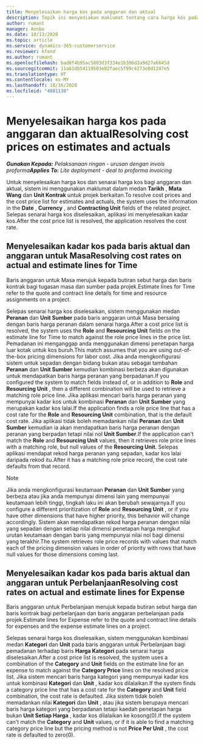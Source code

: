 ```yaml
---
title: Menyelesaikan harga kos pada anggaran dan aktual
description: Topik ini menyediakan maklumat tentang cara harga kos pada anggaran dan aktual diselesaikan.
author: rumant
manager: Annbe
ms.date: 10/13/2020
ms.topic: article
ms.service: dynamics-365-customerservice
ms.reviewer: kfend
ms.author: rumant
ms.openlocfilehash: bad8f4b95ac5803d3f334e1b306d2a9d27a6645d
ms.sourcegitcommit: 11a61db54119503e82faec5f99c4273e8d1247e5
ms.translationtype: HT
ms.contentlocale: ms-MY
ms.lasthandoff: 10/16/2020
ms.locfileid: "4081138"
---
```

# <a name="resolving-cost-prices-on-estimates-and-actuals"></a><span data-ttu-id="36de5-103">Menyelesaikan harga kos pada anggaran dan aktual</span><span class="sxs-lookup"><span data-stu-id="36de5-103">Resolving cost prices on estimates and actuals</span></span>

<span data-ttu-id="36de5-104">_**Gunakan Kepada:** Pelaksanaan ringan - urusan dengan invois proforma_</span><span class="sxs-lookup"><span data-stu-id="36de5-104">_**Applies To:** Lite deployment - deal to proforma invoicing_</span></span>

<span data-ttu-id="36de5-105">Untuk menyelesaikan harga kos dan senarai harga kos bagi anggaran dan aktual, sistem ini menggunakan maklumat dalam medan **Tarikh** , **Mata Wang** dan **Unit Kontrak** untuk projek berkaitan.</span><span class="sxs-lookup"><span data-stu-id="36de5-105">To resolve cost prices and the cost price list for estimates and actuals, the system uses the information in the **Date** , **Currency** , and **Contracting Unit** fields of the related project.</span></span> <span data-ttu-id="36de5-106">Selepas senarai harga kos diselesaikan, aplikasi ini menyelesaikan kadar kos.</span><span class="sxs-lookup"><span data-stu-id="36de5-106">After the cost price list is resolved, the application resolves the cost rate.</span></span>

## <a name="resolving-cost-rates-on-actual-and-estimate-lines-for-time"></a><span data-ttu-id="36de5-107">Menyelesaikan kadar kos pada baris aktual dan anggaran untuk Masa</span><span class="sxs-lookup"><span data-stu-id="36de5-107">Resolving cost rates on actual and estimate lines for Time</span></span>

<span data-ttu-id="36de5-108">Baris anggaran untuk Masa merujuk kepada butiran sebut harga dan baris kontrak bagi tugasan masa dan sumber pada projek.</span><span class="sxs-lookup"><span data-stu-id="36de5-108">Estimate lines for Time refer to the quote and contract line details for time and resource assignments on a project.</span></span>

<span data-ttu-id="36de5-109">Selepas senarai harga kos diselesaikan, sistem menggunakan medan **Peranan** dan **Unit Sumber** pada baris anggaran untuk Masa bersaing dengan baris harga peranan dalam senarai harga.</span><span class="sxs-lookup"><span data-stu-id="36de5-109">After a cost price list is resolved, the system uses the **Role** and **Resourcing Unit** fields on the estimate line for Time to match against the role price lines in the price list.</span></span> <span data-ttu-id="36de5-110">Pemadanan ini menganggap anda menggunakan dimensi penetapan harga luar kotak untuk kos buruh.</span><span class="sxs-lookup"><span data-stu-id="36de5-110">This match assumes that you are using out-of-the-box pricing dimensions for labor cost.</span></span> <span data-ttu-id="36de5-111">Jika anda mengkonfigurasi sistem untuk sepadan dengan bidang bukan atau sebagai tambahan **Peranan** dan **Unit Sumber** kemudian kombinasi berbeza akan digunakan untuk mendapatkan baris harga peranan yang berpadanan.</span><span class="sxs-lookup"><span data-stu-id="36de5-111">If you configured the system to match fields instead of, or in addition to **Role** and **Resourcing Unit** , then a different combination will be used to retrieve a matching role price line.</span></span> <span data-ttu-id="36de5-112">Jika aplikasi mencari baris harga peranan yang mempunyai kadar kos untuk kombinasi **Peranan** dan **Unit Sumber** yang merupakan kadar kos lalai.</span><span class="sxs-lookup"><span data-stu-id="36de5-112">If the application finds a role price line that has a cost rate for the **Role** and **Resourcing Unit** combination, that is the default cost rate.</span></span> <span data-ttu-id="36de5-113">Jika aplikasi tidak boleh memadankan nilai **Peranan** dan **Unit Sumber** kemudian ia akan mendapatkan baris harga peranan dengan peranan yang berpadan tetapi nilai nol **Unit Sumber**.</span><span class="sxs-lookup"><span data-stu-id="36de5-113">If the application can't match the **Role** and **Resourcing Unit** values, then it retrieves role price lines with a matching role, but null values of the **Resourcing Unit**.</span></span> <span data-ttu-id="36de5-114">Selepas aplikasi mendapat rekod harga peranan yang sepadan, kadar kos lalai daripada rekod itu.</span><span class="sxs-lookup"><span data-stu-id="36de5-114">After it has a matching role price record, the cost rate defaults from that record.</span></span> 

> [!NOTE]
> <span data-ttu-id="36de5-115">Jika anda mengkonfigurasi keutamaan **Peranan** dan **Unit Sumber** yang berbeza atau jika anda mempunyai dimensi lain yang mempunyai keutamaan lebih tinggi, tingkah laku ini akan berubah sewajarnya.</span><span class="sxs-lookup"><span data-stu-id="36de5-115">If you configure a different prioritization of **Role** and **Resourcing Unit** , or if you have other dimensions that have higher priority, this behavior will change accordingly.</span></span> <span data-ttu-id="36de5-116">Sistem akan mendapatkan rekod harga peranan dengan nilai yang sepadan dengan setiap nilai dimensi penetapan harga mengikut urutan keutamaan dengan baris yang mempunyai nilai nol bagi dimensi yang terakhir.</span><span class="sxs-lookup"><span data-stu-id="36de5-116">The system retrieves role price records with values that match each of the pricing dimension values in order of priority with rows that have null values for those dimensions coming last.</span></span>

## <a name="resolving-cost-rates-on-actual-and-estimate-lines-for-expense"></a><span data-ttu-id="36de5-117">Menyelesaikan kadar kos pada baris aktual dan anggaran untuk Perbelanjaan</span><span class="sxs-lookup"><span data-stu-id="36de5-117">Resolving cost rates on actual and estimate lines for Expense</span></span>

<span data-ttu-id="36de5-118">Baris anggaran untuk Perbelanjaan merujuk kepada butiran sebut harga dan baris kontrak bagi perbelanjaan dan baris anggaran perbelanjaan pada projek.</span><span class="sxs-lookup"><span data-stu-id="36de5-118">Estimate lines for Expense refer to the quote and contract line details for expenses and the expense estimate lines on a project.</span></span>

<span data-ttu-id="36de5-119">Selepas senarai harga kos diselesaikan, sistem menggunakan kombinasi medan **Kategori** dan **Unit** pada baris anggaran untuk Perbelanjaan bagi pemadanan terhadap baris **Harga Kategori** pada senarai harga diselesaikan.</span><span class="sxs-lookup"><span data-stu-id="36de5-119">After a cost price list is resolved, the system uses a combination of the **Category** and **Unit** fields on the estimate line for an expense to match against the **Category Price** lines on the resolved price list.</span></span> <span data-ttu-id="36de5-120">Jika sistem mencari baris harga kategori yang mempunyai kadar kos untuk kombinasi **Kategori** dan **Unit** , kadar kos dilalaikan.</span><span class="sxs-lookup"><span data-stu-id="36de5-120">If the system finds a category price line that has a cost rate for the **Category** and **Unit** field combination, the cost rate is defaulted.</span></span> <span data-ttu-id="36de5-121">Jika sistem tidak boleh memadankan nilai **Kategori** dan **Unit** , atau jika sistem berupaya mencari baris harga kategori yang berpadanan tetapi kaedah penetapan harga bukan **Unit Setiap Harga** , kadar kos dilalaikan ke kosong(0).</span><span class="sxs-lookup"><span data-stu-id="36de5-121">If the system can't match the **Category** and **Unit** values, or if it is able to find a matching category price line but the pricing method is not **Price Per Unit** , the cost rate is defaulted to zero(0).</span></span>
